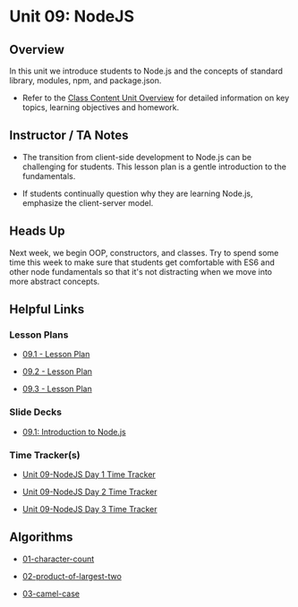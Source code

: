 # Unit 09: NodeJS

## Overview

In this unit we introduce students to Node.js and the concepts of standard library, modules, npm, and package.json.

  * Refer to the [Class Content Unit Overview](../../../01-Class-Content/09-NodeJS/README.md) for detailed information on key topics, learning objectives and homework.

## Instructor / TA Notes

* The transition from client-side development to Node.js can be challenging for students. This lesson plan is a gentle introduction to the fundamentals.

* If students continually question why they are learning Node.js, emphasize the client-server model.

## Heads Up

Next week, we begin OOP, constructors, and classes. Try to spend some time this week to make sure that students get comfortable with ES6 and other node fundamentals so that it's not distracting when we move into more abstract concepts.

## Helpful Links

### Lesson Plans

  * [09.1 - Lesson Plan](01-Day_Intro-NodeJS/09.1-LESSON-PLAN.md)

  * [09.2 - Lesson Plan](02-Day_ES6/09.2-LESSON-PLAN.md)

  * [09.3 - Lesson Plan](03-Day_Asynch-JS/09.3-LESSON-PLAN.md)

### Slide Decks

* [09.1: Introduction to Node.js](https://docs.google.com/presentation/d/1w3T2j5INu7QG2KKyA-Zr9viyWamGUntBjthHfmsKy84/edit?usp=sharing)

### Time Tracker(s)

  * [Unit 09-NodeJS Day 1 Time Tracker](https://docs.google.com/spreadsheets/d/1V7ZEKIhi-Gr7r1nokTZyuiDK5T1uDaqTqBa05NjzJ8w/edit?usp=sharing)

  * [Unit 09-NodeJS Day 2 Time Tracker](https://drive.google.com/open?id=1rcPKcPeV7pRwl_pszChm7FhectWPLbXX)

  * [Unit 09-NodeJS Day 3 Time Tracker](https://docs.google.com/spreadsheets/d/1rf4sCQ7lyZAg9LLEtHe7d3lVklgF4mCu3fmGvVF8kQo/edit?usp=sharing)

## Algorithms

  * [01-character-count](../../../01-Class-Content/09-NodeJS/03-Algorithms/01-character-count)

  * [02-product-of-largest-two](../../../01-Class-Content/09-NodeJS/03-Algorithms/02-product-of-largest-two)

  * [03-camel-case](../../../01-Class-Content/09-NodeJS/03-Algorithms/03-camel-case)
